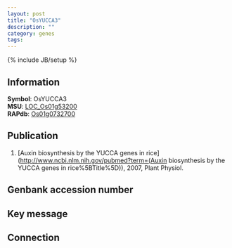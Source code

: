 ```yaml
---
layout: post
title: "OsYUCCA3"
description: ""
category: genes
tags: 
---
```

{% include JB/setup %}

## Information
__Symbol__: OsYUCCA3  
__MSU__: [LOC_Os01g53200](http://rice.plantbiology.msu.edu/cgi-bin/ORF_infopage.cgi?orf=LOC_Os01g53200)  
__RAPdb__: [Os01g0732700](http://rapdb.dna.affrc.go.jp/viewer/gbrowse_details/irgsp1?name=Os01g0732700)  

## Publication
1. [Auxin biosynthesis by the YUCCA genes in rice](http://www.ncbi.nlm.nih.gov/pubmed?term=(Auxin biosynthesis by the YUCCA genes in rice%5BTitle%5D)), 2007, Plant Physiol.

## Genbank accession number

## Key message

## Connection


